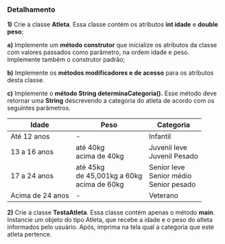 ### Detalhamento

**1)** Crie a classe  **Atleta**. Essa classe contém os atributos  **int idade** e **double peso**;

**a)**  Implemente um **método construtor** que inicialize os atributos da classe com valores passados como parâmetro, na ordem idade e peso. Implemente também o construtor padrão;

**b)**  Implemente os **métodos modificadores e de acesso** para os atributos desta classe.

**c)**  Implemente o **método String determinaCategoria().** Esse método deve retornar uma  **String** descrevendo a categoria do atleta de acordo com os seguintes parâmetros.

| Idade | Peso  | Categoria |
| --- | --- | --- |
| Até 12 anos | - | Infantil |
| 13 a 16 anos| até 40kg <br> acima de 40kg|Juvenil leve <br>Juvenil Pesado|
|17 a 24 anos|até 45kg <br> de 45,001kg a 60kg <br> acima de 60kg|Senior leve<br>Senior médio<br> Senior pesado|
|Acima de 24 anos| -|Veterano|


**2)** Crie a classe  **TestaAtleta**. Essa classe contém apenas o método  **main**. Instancie um objeto do tipo Atleta, que recebe a idade e o peso do atleta informados pelo usuário. Após, imprima na tela qual a categoria que este atleta pertence.

